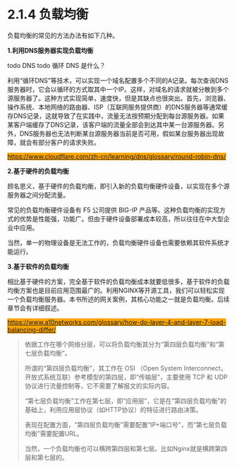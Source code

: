 # 2.1.4 负载均衡



负载均衡的常见的方法办法有如下几种。

**1.利用DNS服务器实现负载均衡**

todo DNS todo 循环 DNS 是什么？

利用“循环DNS”等技术，可以实现一个域名配置多个不同的A记录。每次查询DNS服务器时，它会以循环的方式取其中一个IP。这样，对域名的请求就被分散到多个源服务器了。这种方式实现简单，速度快，但是其缺点也很突出。首先，浏览器、操作系统、本地网络的路由器、ISP（互联网服务提供商）的DNS服务器等通常缓存DNS记录，这就导致了在实践中，流量无法按预期分配到每台源服务器。如果某客户端缓存了DNS记录，该客户端的流量全部会到达其中某一台源服务器。另外，DNS服务器也无法判断某台源服务器当前是否可用，假如某台服务器出现故障，就会有部分客户的请求失败。

<mark style="background-color:orange;">https://www.cloudflare.com/zh-cn/learning/dns/glossary/round-robin-dns/</mark>

**2.基于硬件的负载均衡**

顾名思义，基于硬件的负载均衡，即引入新的负载均衡硬件设备，以实现在多个源服务器之间分配流量。

常见的负载均衡硬件设备有 F5 公司提供 BIG-IP 产品等。这种负载均衡的实现方式的优势是性能强，功能广。但由于硬件设备部署成本较高，所以往往在中大型企业中应用。

当然，单一的物理设备是无法工作的，负载均衡硬件设备也需要依赖其软件系统才能运行。

**3.基于软件的负载均衡**

相比基于硬件的方案，完全基于软件的负载均衡成本就要低很多，基于软件的负载均衡方案也是目前应用范围最广的。利用NGINX等开源工具，我们可以轻松实现一个负载均衡服务器。本书所述的网关案例，其核心功能之一就是负载均衡。后续章节会有详细叙述。

<mark style="background-color:orange;">https://www.a10networks.com/glossary/how-do-layer-4-and-layer-7-load-balancing-differ/</mark>

> 依据工作在哪个网络分层，可以将负载均衡其分为“第四层负载均衡”和“第七层负载均衡”。
>
> 所谓的“第四层负载均衡”，其工作在 OSI （Open System Interconnect，开放式系统互联）参考模型的第四层，即“传输层”，主要使用 TCP 和 UDP 协议进行流量控制等，它不需要了解报文的实际内容。
>
> “第七层负载均衡”工作在第七层，即“应用层”，它是在“第四层负载均衡”的基础上，利用应用层协议（如HTTP协议）的特征进行路由决策。
>
> 表现在配置方面，“第四层负载均衡”需要配置“IP+端口号”，而“第七层负载均衡”需要配置URL。
>
> 当然，一个负载均衡也可以横跨第四层和第七层。比如Nginx就是横跨第四层和第七层的。
